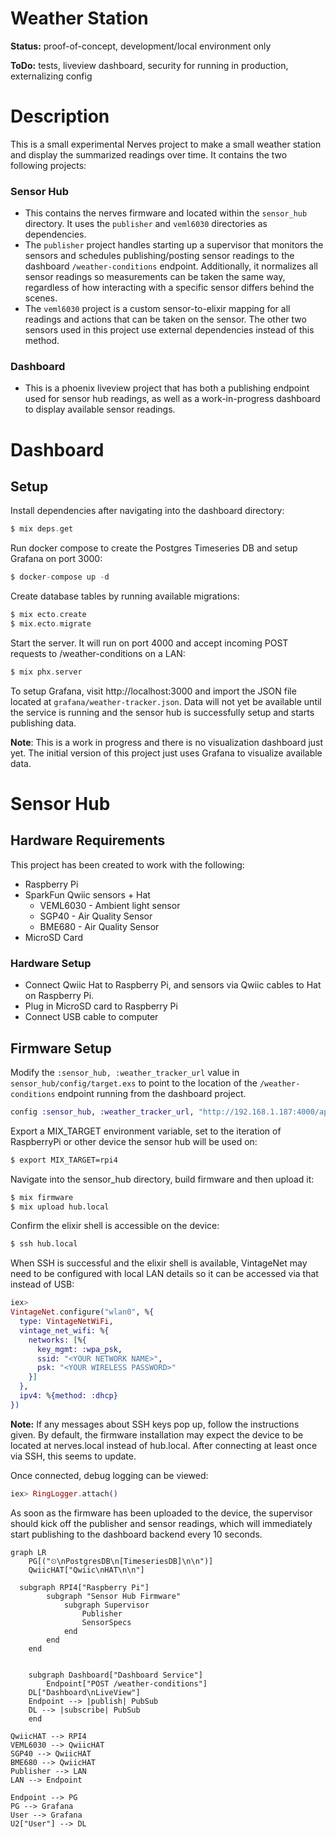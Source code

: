 # Weather Station

**Status:** proof-of-concept, development/local environment only

**ToDo:** tests, liveview dashboard, security for running in production, externalizing config

# Description

This is a small experimental Nerves project to make a small weather station and display the summarized readings over time. It contains the two following projects:

### Sensor Hub

- This contains the nerves firmware and located within the `sensor_hub` directory. It uses the `publisher` and `veml6030` directories as dependencies.
- The `publisher` project handles starting up a supervisor that monitors the sensors and schedules publishing/posting sensor readings to the dashboard `/weather-conditions` endpoint. Additionally, it normalizes all sensor readings so measurements can be taken the same way, regardless of how interacting with a specific sensor differs behind the scenes.
- The `veml6030` project is a custom sensor-to-elixir mapping for all readings and actions that can be taken on the sensor. The other two sensors used in this project use external dependencies instead of this method.

### Dashboard

- This is a phoenix liveview project that has both a publishing endpoint used for sensor hub readings, as well as a work-in-progress dashboard to display available sensor readings.

# Dashboard

## Setup

Install dependencies after navigating into the dashboard directory:

```elixir
$ mix deps.get
```

Run docker compose to create the Postgres Timeseries DB and setup Grafana on port 3000:

```elixir
$ docker-compose up -d
```

Create database tables by running available migrations:

```elixir
$ mix ecto.create
$ mix.ecto.migrate
```

Start the server. It will run on port 4000 and accept incoming POST requests to /weather-conditions on a LAN:

```elixir
$ mix phx.server
```

To setup Grafana, visit http://localhost:3000 and import the JSON file located at `grafana/weather-tracker.json`. Data will not yet be available until the service is running and the sensor hub is successfully setup and starts publishing data.

**Note**: This is a work in progress and there is no visualization dashboard just yet. The initial version of this project just uses Grafana to visualize available data.

# Sensor Hub

## Hardware Requirements

This project has been created to work with the following:

- Raspberry Pi
- SparkFun Qwiic sensors + Hat
    - VEML6030 - Ambient light sensor
    - SGP40 - Air Quality Sensor
    - BME680 - Air Quality Sensor
- MicroSD Card

### Hardware Setup

- Connect Qwiic Hat to Raspberry Pi, and sensors via Qwiic cables to Hat on Raspberry Pi.
- Plug in MicroSD card to Raspberry Pi
- Connect USB cable to computer

## Firmware Setup

Modify the `:sensor_hub, :weather_tracker_url` value in `sensor_hub/config/target.exs` to point to the location of the `/weather-conditions` endpoint running from the dashboard project.

```elixir
config :sensor_hub, :weather_tracker_url, "http://192.168.1.187:4000/api/weather-conditions"
```

Export a MIX_TARGET environment variable, set to the iteration of RaspberryPi or other device the sensor hub will be used on:

```bash
$ export MIX_TARGET=rpi4
```

Navigate into the sensor_hub directory, build firmware and then upload it:

```bash
$ mix firmware
$ mix upload hub.local
```

Confirm the elixir shell is accessible on the device:

```bash
$ ssh hub.local
```

When SSH is successful and the elixir shell is available, VintageNet may need to be configured with local LAN details so it can be accessed via that instead of USB:
```elixir
iex> 
VintageNet.configure("wlan0", %{
  type: VintageNetWiFi,
  vintage_net_wifi: %{
    networks: [%{
      key_mgmt: :wpa_psk,
      ssid: "<YOUR NETWORK NAME>",
      psk: "<YOUR WIRELESS PASSWORD>"
    }]
  },
  ipv4: %{method: :dhcp}
})
```


**Note:** If any messages about SSH keys pop up, follow the instructions given. By default, the firmware installation may expect the device to be located at nerves.local instead of hub.local. After connecting at least once via SSH, this seems to update.

Once connected, debug logging can be viewed:

```elixir
iex> RingLogger.attach()
```

As soon as the firmware has been uploaded to the device, the supervisor should kick off the publisher and sensor readings, which will immediately start publishing to the dashboard backend every 10 seconds.

```mermaid
graph LR
	PG[("⏲\nPostgresDB\n[TimeseriesDB]\n\n")]
	QwiicHAT["Qwiic\nHAT\n\n"]

  subgraph RPI4["Raspberry Pi"]
		subgraph "Sensor Hub Firmware"
			subgraph Supervisor
				Publisher
				SensorSpecs
			end
		end
	end


	subgraph Dashboard["Dashboard Service"]
		Endpoint["POST /weather-conditions"]
    DL["Dashboard\nLiveView"]
    Endpoint --> |publish| PubSub
    DL --> |subscribe| PubSub
	end

QwiicHAT --> RPI4
VEML6030 --> QwiicHAT
SGP40 --> QwiicHAT
BME680 --> QwiicHAT
Publisher --> LAN
LAN --> Endpoint

Endpoint --> PG
PG --> Grafana
User --> Grafana
U2["User"] --> DL
```